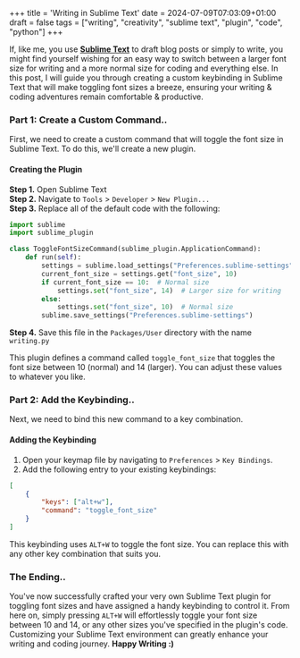+++
title = 'Writing in Sublime Text'
date = 2024-07-09T07:03:09+01:00
draft = false
tags = ["writing", "creativity", "sublime text", "plugin", "code", "python"]
+++

If, like me, you use **[Sublime Text](https://www.sublimetext.com/)** to draft blog posts or simply to write, you might find yourself wishing for an easy way to switch between a larger font size for writing and a more normal size for coding and everything else. In this post, I will guide you through creating a custom keybinding in Sublime Text that will make toggling font sizes a breeze, ensuring your writing & coding adventures remain comfortable & productive.

### Part 1: Create a Custom Command..

First, we need to create a custom command that will toggle the font size in Sublime Text. To do this, we'll create a new plugin.

#### Creating the Plugin

**Step 1.** Open Sublime Text  
**Step 2.** Navigate to `Tools` > `Developer` > `New Plugin...`  
**Step 3.** Replace all of the default code with the following:

```python
import sublime
import sublime_plugin

class ToggleFontSizeCommand(sublime_plugin.ApplicationCommand):
    def run(self):
        settings = sublime.load_settings("Preferences.sublime-settings")
        current_font_size = settings.get("font_size", 10)
        if current_font_size == 10:  # Normal size
            settings.set("font_size", 14)  # Larger size for writing
        else:
            settings.set("font_size", 10)  # Normal size
        sublime.save_settings("Preferences.sublime-settings")
```

**Step 4.** Save this file in the `Packages/User` directory with the name `writing.py` 

This plugin defines a command called `toggle_font_size` that toggles the font size between 10 (normal) and 14 (larger). You can adjust these values to whatever you like.

### Part 2: Add the Keybinding..

Next, we need to bind this new command to a key combination.

#### Adding the Keybinding

1. Open your keymap file by navigating to `Preferences` > `Key Bindings`.
2. Add the following entry to your existing keybindings:

```json
[
    {
        "keys": ["alt+w"],
        "command": "toggle_font_size"
    }
]

```

This keybinding uses `ALT+W` to toggle the font size. You can replace this with any other key combination that suits you.

### The Ending..
You've now successfully crafted your very own Sublime Text plugin for toggling font sizes and have assigned a handy keybinding to control it. From here on, simply pressing `ALT+W` will effortlessly toggle your font size between 10 and 14, or any other sizes you've specified in the plugin's code. Customizing your Sublime Text environment can greatly enhance your writing and coding journey. **Happy Writing :)**